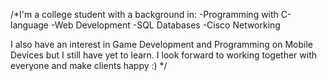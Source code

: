 /*I'm a college student with a background in:
  -Programming with C-language
  -Web Development
  -SQL Databases
  -Cisco Networking
  
I also have an interest in Game Development and Programming on Mobile Devices but I still have yet to learn.
I look forward to working together with everyone and make clients happy :)
*/

